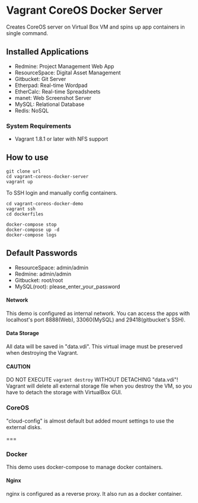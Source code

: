 # Vagrant CoreOS Docker Server

Creates CoreOS server on Virtual Box VM and spins up app containers in single command.

## Installed Applications
* Redmine: Project Management Web App
* ResourceSpace: Digital Asset Management
* Gitbucket: Git Server
* Etherpad: Real-time Wordpad
* EtherCalc: Real-time Spreadsheets
* manet: Web Screenshot Server
* MySQL: Relational Database
* Redis: NoSQL

### System Requirements

* Vagrant 1.8.1 or later with NFS support

## How to use

```
git clone url
cd vagrant-coreos-docker-server
vagrant up
```

To SSH login and manually config containers.

```
cd vagrant-coreos-docker-demo
vagrant ssh
cd dockerfiles

docker-compose stop
docker-compose up -d
docker-compose logs
```

## Default Passwords

* ResourceSpace: admin/admin
* Redmine: admin/admin
* Gitbucket: root/root
* MySQL(root): please\_enter\_your\_password

#### Network

This demo is configured as internal network. You can access the apps with localhost's port 8888(Web), 33060(MySQL) and 29418(gitbucket's SSH).

#### Data Storage

All data will be saved in "data.vdi". This virtual image must be preserved when destroying the Vagrant.

#### CAUTION
DO NOT EXECUTE `vagrant destroy` WITHOUT DETACHING "data.vdi"!  
Vagrant will delete all external storage file when you destroy the VM, so you have to detach the storage with VirtualBox GUI.

### CoreOS

"cloud-config" is almost default but added mount settings to use the external disks.

===

### Docker

This demo uses docker-compose to manage docker containers.

#### Nginx

nginx is configured as a reverse proxy. It also run as a docker container.
